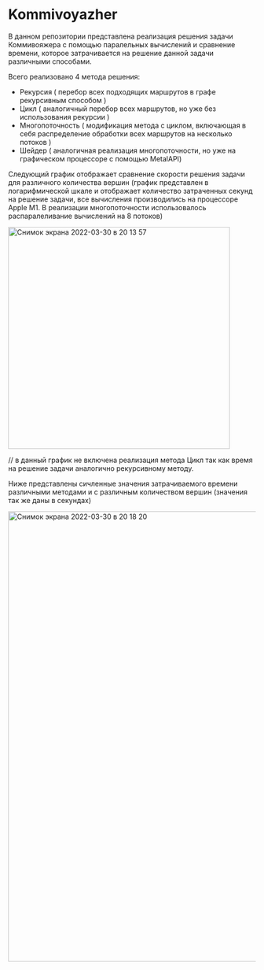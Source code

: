 # Kommivoyazher
В данном репозитории представлена реализация решения задачи Коммивояжера с помощью паралельных вычислений и сравнение времени, которое затрачивается на решение данной задачи различными способами.

Всего реализовано 4 метода решения:
  - Рекурсия ( перебор всех подходящих маршрутов в графе рекурсивным способом )
  - Цикл ( аналогичный перебор всех маршрутов, но уже без использования рекурсии )
  - Многопоточность ( модификация метода с циклом, включающая в себя распределение обработки всех маршрутов на несколько потоков )
  - Шейдер ( аналогичная реализация многопоточности, но уже на графическом процессоре с помощью MetalAPI)

Следующий график отображает сравнение скорости решения задачи для различного количества вершин (график представлен в логарифмической шкале и отображает количество затраченных секунд на решение задачи, все вычисления производились на процессоре Apple M1. В реализации многопоточности использовалось распаралеливание вычислений на 8 потоков)

<img width="451" alt="Снимок экрана 2022-03-30 в 20 13 57" src="https://user-images.githubusercontent.com/47459550/160893101-ea6ebdcc-8ea9-4173-a53f-b08871c2d0a9.png">

// в данный график не включена реализация метода Цикл так как время на решение задачи аналогично рекурсивному методу.

Ниже представлены сичленные значения затрачиваемого времени различными методами и с различным количеством вершин (значения так же даны в секундах)

<img width="915" alt="Снимок экрана 2022-03-30 в 20 18 20" src="https://user-images.githubusercontent.com/47459550/160893789-77bc151f-bd28-4f8b-9479-553e5d4d12ed.png">
